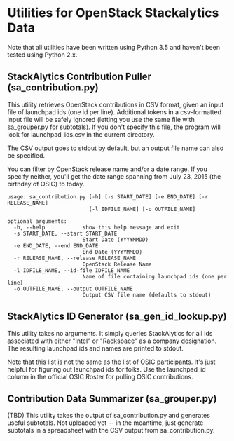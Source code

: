 # Utilities for OpenStack Stackalytics Data

Note that all utilities have been written using Python 3.5 and
haven't been tested using Python 2.x.

## StackAlytics Contribution Puller (sa_contribution.py)

This utility retrieves OpenStack contributions in CSV format, given
an input file of launchpad ids (one id per line).  Additional tokens
in a csv-formatted input file will be safely ignored (letting you use
the same file with sa_grouper.py for subtotals).  If you don't specify
this file, the program will look for launchpad_ids.csv in the current
directory.

The CSV output goes to stdout by default, but an output file name can
also be specified.

You can filter by OpenStack release name and/or a date range.  If you
specify neither, you'll get the date range spanning from July 23, 2015
(the birthday of OSIC) to today.

```
usage: sa_contribution.py [-h] [-s START_DATE] [-e END_DATE] [-r RELEASE_NAME]
                          [-l IDFILE_NAME] [-o OUTFILE_NAME]

optional arguments:
  -h, --help            show this help message and exit
  -s START_DATE, --start START_DATE
                        Start Date (YYYYMMDD)
  -e END_DATE, --end END_DATE
                        End Date (YYYYMMDD)
  -r RELEASE_NAME, --release RELEASE_NAME
                        OpenStack Release Name
  -l IDFILE_NAME, --id-file IDFILE_NAME
                        Name of file containing launchpad ids (one per line)
  -o OUTFILE_NAME, --output OUTFILE_NAME
                        Output CSV file name (defaults to stdout)
```

## StackAlytics ID Generator (sa_gen_id_lookup.py)

This utility takes no arguments.  It simply queries StackAlytics for
all ids associated with either "Intel" or "Rackspace" as a company
designation. The resulting launchpad ids and names are printed to stdout.

Note that this list is not the same as the list of OSIC participants.
It's just helpful for figuring out launchpad ids for folks.  Use the
launchpad_id column in the official OSIC Roster for pulling OSIC
contributions.


## Contribution Data Summarizer (sa_grouper.py)

(TBD) This utility takes the output of sa_contribution.py and generates
useful subtotals.  Not uploaded yet -- in the meantime, just generate
subtotals in a spreadsheet with the CSV output from sa_contribution.py.

